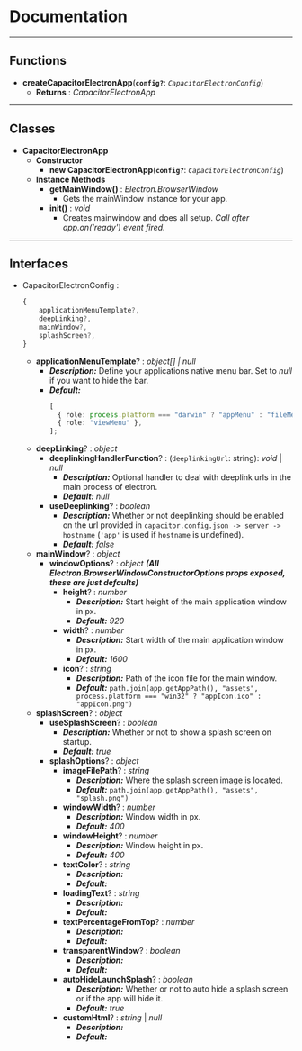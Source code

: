 # Documentation

---

## Functions

- **createCapacitorElectronApp**(**`config?`**: _`CapacitorElectronConfig`_)
  - **Returns** : _CapacitorElectronApp_

---

## Classes

- **CapacitorElectronApp**
  - **Constructor**
    - **new CapacitorElectronApp**(**`config?`**: _`CapacitorElectronConfig`_)
  - **Instance Methods**
    - **getMainWindow()** : _Electron.BrowserWindow_
      - Gets the mainWindow instance for your app.
    - **init()** : _void_
      - Creates mainwindow and does all setup. _Call after app.on('ready') event fired._

---

## Interfaces

- CapacitorElectronConfig :
  ```typescript
  {
      applicationMenuTemplate?,
      deepLinking?,
      mainWindow?,
      splashScreen?,
  }
  ```
  - **applicationMenuTemplate**? : _object[] | null_
    - **_Description:_** Define your applications native menu bar. Set to _null_ if you want to hide the bar.
    - **_Default:_**
      ```typescript
      [
        { role: process.platform === "darwin" ? "appMenu" : "fileMenu" },
        { role: "viewMenu" },
      ];
      ```
  - **deepLinking**? : _object_
    - **deeplinkingHandlerFunction**? : (`deeplinkingUrl`: string): _void_ | _null_
      - **_Description:_** Optional handler to deal with deeplink urls in the main process of electron.
      - **_Default:_** _null_
    - **useDeeplinking**? : _boolean_
      - **_Description:_** Whether or not deeplinking should be enabled on the url provided in `capacitor.config.json -> server -> hostname` (`'app'` is used if `hostname` is undefined).
      - **_Default:_** _false_
  - **mainWindow**? : _object_
    - **windowOptions**? : _object_ **_(All Electron.BrowserWindowConstructorOptions props exposed, these are just defaults)_**
      - **height**? : _number_
        - **_Description:_** Start height of the main application window in px.
        - **_Default:_** _920_
      - **width**? : _number_
        - **_Description:_** Start width of the main application window in px.
        - **_Default:_** _1600_
      - **icon**? : _string_
        - **_Description:_** Path of the icon file for the main window.
        - **_Default:_** `path.join(app.getAppPath(), "assets", process.platform === "win32" ? "appIcon.ico" : "appIcon.png")`
  - **splashScreen**? : _object_
    - **useSplashScreen**? : _boolean_
      - **_Description:_** Whether or not to show a splash screen on startup.
      - **_Default:_** _true_
    - **splashOptions**? : _object_
      - **imageFilePath**? : _string_
        - **_Description:_** Where the splash screen image is located.
        - **_Default:_** `path.join(app.getAppPath(), "assets", "splash.png")`
      - **windowWidth**? : _number_
        - **_Description:_** Window width in px.
        - **_Default:_** _400_
      - **windowHeight**? : _number_
        - **_Description:_** Window height in px.
        - **_Default:_** _400_
      - **textColor**? : _string_
        - **_Description:_**
        - **_Default:_**
      - **loadingText**? : _string_
        - **_Description:_**
        - **_Default:_**
      - **textPercentageFromTop**? : _number_
        - **_Description:_**
        - **_Default:_**
      - **transparentWindow**? : _boolean_
        - **_Description:_**
        - **_Default:_**
      - **autoHideLaunchSplash**? : _boolean_
        - **_Description:_** Whether or not to auto hide a splash screen or if the app will hide it.
        - **_Default:_** _true_
      - **customHtml**? : _string_ | _null_
        - **_Description:_**
        - **_Default:_**
